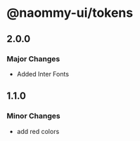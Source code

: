 # @naommy-ui/tokens

## 2.0.0

### Major Changes

- Added Inter Fonts

## 1.1.0

### Minor Changes

- add red colors
